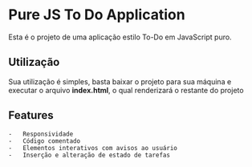 # Pure JS To Do Application

Esta é o projeto de uma aplicação estilo To-Do em JavaScript puro.

## Utilização
Sua utilização é simples, basta baixar o projeto para sua máquina e executar o arquivo **index.html**, o qual renderizará o restante do projeto

## Features
	-	Responsividade
	-	Código comentado
	-	Elementos interativos com avisos ao usuário
    -   Inserção e alteração de estado de tarefas